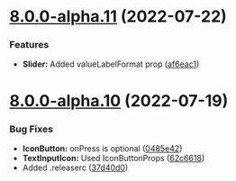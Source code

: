 # [8.0.0-alpha.11](https://github.com/BlueBaseJS/components/compare/v8.0.0-alpha.10...v8.0.0-alpha.11) (2022-07-22)

### Features

*   **Slider:** Added valueLabelFormat prop ([af6eac1](https://github.com/BlueBaseJS/components/commit/af6eac146c38f4f2948a4d707a8e4d92fe545f78))

# [8.0.0-alpha.10](https://github.com/BlueBaseJS/components/compare/v8.0.0-alpha.9...v8.0.0-alpha.10) (2022-07-19)

### Bug Fixes

*   **IconButton:** onPress is optional ([0485e42](https://github.com/BlueBaseJS/components/commit/0485e421ecb30eec723d5ed350f2d1a88c319dc8))
*   **TextInputIcon:** Used IconButtonProps ([62c6618](https://github.com/BlueBaseJS/components/commit/62c661805be8b12b2e215b91a060913ef1952cfa))
*   Added .releaserc ([37d40d0](https://github.com/BlueBaseJS/components/commit/37d40d02b0f9c1ac49c2546de1c21b3be739d7bc))
